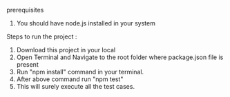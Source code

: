prerequisites 
  1. You should have node.js installed in your system

Steps to run the project : 
  1. Download this project in your local
  2. Open Terminal and Navigate to the root folder where package.json file is present
  3. Run "npm install" command in your terminal.
  4. After above command run "npm test"
  5. This will surely execute all the test cases.

